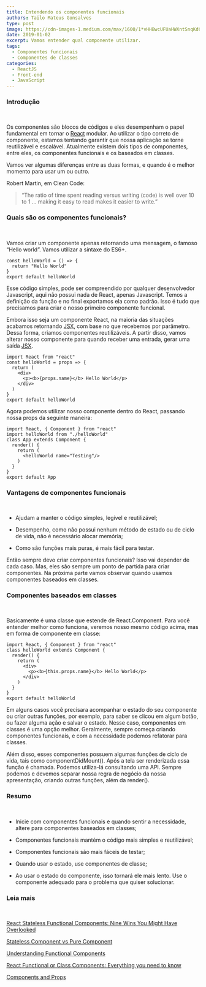 ```yaml
---
title: Entendendo os componentes funcionais
authors: Tailo Mateus Gonsalves
type: post
image: https://cdn-images-1.medium.com/max/1600/1*vHHBwcUFUaHWXntSnqKdCA.png
date: 2019-01-02
excerpt: Vamos entender qual componente utilizar.
tags:
  - Componentes funcionais
  - Componentes de classes
categories:
  - ReactJS
  - Front-end
  - JavaScript
---
```


### Introdução

<br> 

Os componentes são blocos de códigos e eles desempenham o papel fundamental em tornar o [React](https://reactjs.org/) modular. Ao utilizar o tipo correto de componente, estamos tentando garantir que nossa aplicação se torne reutilizável e escalável. Atualmente existem dois tipos de componentes, entre eles, os componentes funcionais e os baseados em classes. 

Vamos ver algumas diferenças entre as duas formas, e quando é o melhor momento para usar um ou outro.

Robert Martin, em Clean Code:

> “The ratio of time spent reading versus writing (code) is well over 10 to 1 … making it easy to read makes it easier to write.”

### Quais são os componentes funcionais?

<br> 

Vamos criar um componente apenas retornando uma mensagem, o famoso “Hello world”. Vamos utilizar a sintaxe do ES6+.

```
const helloWorld = () => { 
  return "Hello World" 
}
export default helloWorld
```

Esse código simples, pode ser compreendido por qualquer desenvolvedor Javascript, aqui não possui nada de React, apenas Javascript. Temos a definição da função e no final exportamos ela como padrão. Isso é tudo que precisamos para criar o nosso primeiro componente funcional. 

Embora isso seja um componente React, na maioria das situações acabamos retornando [JSX](https://reactjs.org/docs/introducing-jsx.html), com base no que recebemos por parâmetro. Dessa forma, criamos componentes reutilizáveis. A
partir disso, vamos alterar nosso componente para quando receber uma entrada, gerar uma saída [JSX](https://reactjs.org/docs/introducing-jsx.html).

```
import React from "react"
const helloWorld = props => {
  return (
    <div>
      <p><b>{props.name}</b> Hello World</p>
    </div>
  )
}
export default helloWorld
```

Agora podemos  utilizar nosso componente dentro do React, passando nossa props da seguinte maneira: 

```
import React, { Component } from "react"
import helloWorld from "./helloWorld"
class App extends Component {
  render() {
    return (
      <helloWorld name="Testing"/>
    )
  }
}
export default App
```

### Vantagens de componentes funcionais

<br> 

* Ajudam a manter o código simples, legível e reutilizável;

* Desempenho, como não possui nenhum método de estado ou de ciclo de vida, não é necessário alocar memória;

* Como são funções mais puras, é mais fácil para testar.

Então sempre devo criar componentes funcionais? Isso vai depender de cada caso. Mas, eles são sempre um ponto de partida para criar componentes. Na próxima parte vamos observar quando usamos componentes baseados em classes.

### Componentes baseados em classes

<br> 

Basicamente é uma classe que estende de React.Component. Para você entender melhor como funciona, veremos nosso mesmo código acima, mas em forma de componente em classe: 


```
import React, { Component } from "react"
class helloWorld extends Component {
  render() {
    return (
      <div>
        <p><b>{this.props.name}</b> Hello World</p>
      </div>
    )
  }
}
export default helloWorld
```

Em alguns casos você precisara acompanhar o estado do seu componente ou criar outras funções, por exemplo, para saber se clicou em algum botão, ou fazer alguma ação e salvar o estado. Nesse caso, componentes em classes é uma opção melhor. Geralmente, sempre começa criando componentes funcionais, e com a necessidade podemos refatorar para classes.

Além disso, esses componentes possuem algumas funções de ciclo de vida, tais como componentDidMount(). Após a tela ser renderizada essa função é chamada. Podemos utiliza-lá consultando uma API. Sempre podemos e devemos separar nossa
regra de negócio da nossa apresentação, criando outras funções, além da render().

### Resumo

<br> 

* Inicie com componentes funcionais e quando sentir a necessidade, altere para componentes baseados em classes;

* Componentes funcionais mantém o código mais simples e reutilizável;

* Componentes funcionais são mais fáceis de testar;

* Quando usar o estado, use componentes de classe;

* Ao usar o estado do componente, isso tornará ele mais lento. Use o componente adequado para o problema que quiser solucionar.

### Leia mais

<br> 

[React Stateless Functional Components: Nine Wins You Might Have Overlooked](https://hackernoon.com/react-stateless-functional-components-nine-wins-you-might-have-overlooked-997b0d933dbc)

[Stateless Component vs Pure Component](https://medium.com/groww-engineering/stateless-component-vs-pure-component-d2af88a1200b)

[Understanding Functional Components](https://hackernoon.com/understanding-functional-components-895321b1af84)

[React Functional or Class Components: Everything you need to know](https://programmingwithmosh.com/react/react-functional-components/)

[Components and Props](https://reactjs.org/docs/components-and-props.html)<br>
<br> 


